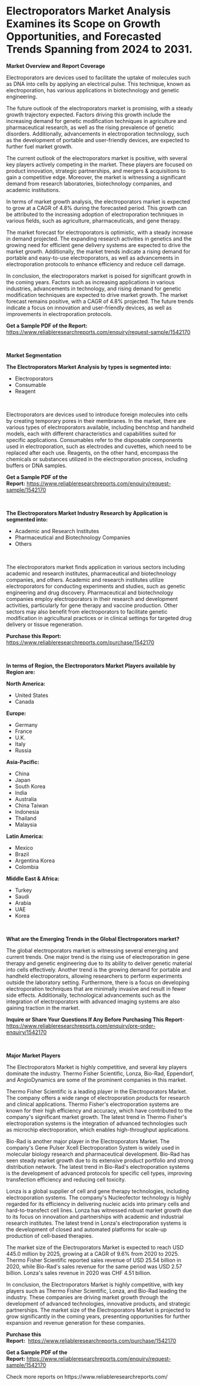 <p><h1>Electroporators Market Analysis Examines its Scope on Growth Opportunities, and Forecasted Trends Spanning from 2024 to 2031.</h1></p><p><strong>Market Overview and Report Coverage</strong></p>
<p><p>Electroporators are devices used to facilitate the uptake of molecules such as DNA into cells by applying an electrical pulse. This technique, known as electroporation, has various applications in biotechnology and genetic engineering.</p><p>The future outlook of the electroporators market is promising, with a steady growth trajectory expected. Factors driving this growth include the increasing demand for genetic modification techniques in agriculture and pharmaceutical research, as well as the rising prevalence of genetic disorders. Additionally, advancements in electroporation technology, such as the development of portable and user-friendly devices, are expected to further fuel market growth.</p><p>The current outlook of the electroporators market is positive, with several key players actively competing in the market. These players are focused on product innovation, strategic partnerships, and mergers & acquisitions to gain a competitive edge. Moreover, the market is witnessing a significant demand from research laboratories, biotechnology companies, and academic institutions.</p><p>In terms of market growth analysis, the electroporators market is expected to grow at a CAGR of 4.8% during the forecasted period. This growth can be attributed to the increasing adoption of electroporation techniques in various fields, such as agriculture, pharmaceuticals, and gene therapy.</p><p>The market forecast for electroporators is optimistic, with a steady increase in demand projected. The expanding research activities in genetics and the growing need for efficient gene delivery systems are expected to drive the market growth. Additionally, the market trends indicate a rising demand for portable and easy-to-use electroporators, as well as advancements in electroporation protocols to enhance efficiency and reduce cell damage.</p><p>In conclusion, the electroporators market is poised for significant growth in the coming years. Factors such as increasing applications in various industries, advancements in technology, and rising demand for genetic modification techniques are expected to drive market growth. The market forecast remains positive, with a CAGR of 4.8% projected. The future trends indicate a focus on innovation and user-friendly devices, as well as improvements in electroporation protocols.</p></p>
<p><strong>Get a Sample PDF of the Report:</strong> <a href="https://www.reliableresearchreports.com/enquiry/request-sample/1542170">https://www.reliableresearchreports.com/enquiry/request-sample/1542170</a></p>
<p>&nbsp;</p>
<p><strong>Market Segmentation</strong></p>
<p><strong>The Electroporators Market Analysis by types is segmented into:</strong></p>
<p><ul><li>Electroporators</li><li>Consumable</li><li>Reagent</li></ul></p>
<p>&nbsp;</p>
<p><p>Electroporators are devices used to introduce foreign molecules into cells by creating temporary pores in their membranes. In the market, there are various types of electroporators available, including benchtop and handheld models, each with different characteristics and capabilities suited for specific applications. Consumables refer to the disposable components used in electroporation, such as electrodes and cuvettes, which need to be replaced after each use. Reagents, on the other hand, encompass the chemicals or substances utilized in the electroporation process, including buffers or DNA samples.</p></p>
<p><strong>Get a Sample PDF of the Report:</strong>&nbsp;<a href="https://www.reliableresearchreports.com/enquiry/request-sample/1542170">https://www.reliableresearchreports.com/enquiry/request-sample/1542170</a></p>
<p>&nbsp;</p>
<p><strong>The Electroporators Market Industry Research by Application is segmented into:</strong></p>
<p><ul><li>Academic and Research Institutes</li><li>Pharmaceutical and Biotechnology Companies</li><li>Others</li></ul></p>
<p>&nbsp;</p>
<p><p>The electroporators market finds application in various sectors including academic and research institutes, pharmaceutical and biotechnology companies, and others. Academic and research institutes utilize electroporators for conducting experiments and studies, such as genetic engineering and drug discovery. Pharmaceutical and biotechnology companies employ electroporators in their research and development activities, particularly for gene therapy and vaccine production. Other sectors may also benefit from electroporators to facilitate genetic modification in agricultural practices or in clinical settings for targeted drug delivery or tissue regeneration.</p></p>
<p><strong>Purchase this Report:</strong>&nbsp; <a href="https://www.reliableresearchreports.com/purchase/1542170">https://www.reliableresearchreports.com/purchase/1542170</a></p>
<p>&nbsp;</p>
<p><strong>In terms of Region, the Electroporators Market Players available by Region are:</strong></p>
<p>
    <p> <strong> North America: </strong>
        <ul>
            <li>United States</li>
            <li>Canada</li>
        </ul>
        </p> 
    <p> <strong> Europe: </strong>
        <ul>
            <li>Germany</li>
            <li>France</li>
            <li>U.K.</li>
            <li>Italy</li>
            <li>Russia</li>
        </ul>
        </p> 
    <p> <strong> Asia-Pacific: </strong>
        <ul>
            <li>China</li>
            <li>Japan</li>
            <li>South Korea</li>
            <li>India</li>
            <li>Australia</li>
            <li>China Taiwan</li>
            <li>Indonesia</li>
            <li>Thailand</li>
            <li>Malaysia</li>
        </ul>
        </p> 
    <p> <strong> Latin America: </strong>
        <ul>
            <li>Mexico</li>
            <li>Brazil</li>
            <li>Argentina Korea</li>
            <li>Colombia</li>
        </ul>
        </p> 
    <p> <strong> Middle East & Africa: </strong>
        <ul>
            <li>Turkey</li>
            <li>Saudi</li>
            <li>Arabia</li>
            <li>UAE</li>
            <li>Korea</li>
        </ul>
    </p>
    </p>
<p>&nbsp;</p>
<p><strong>What are the Emerging Trends in the Global Electroporators market?</strong></p>
<p><p>The global electroporators market is witnessing several emerging and current trends. One major trend is the rising use of electroporation in gene therapy and genetic engineering due to its ability to deliver genetic material into cells effectively. Another trend is the growing demand for portable and handheld electroporators, allowing researchers to perform experiments outside the laboratory setting. Furthermore, there is a focus on developing electroporation techniques that are minimally invasive and result in fewer side effects. Additionally, technological advancements such as the integration of electroporators with advanced imaging systems are also gaining traction in the market.</p></p>
<p><strong>Inquire or Share Your Questions If Any Before Purchasing This Report</strong>- <a href="https://www.reliableresearchreports.com/enquiry/pre-order-enquiry/1542170">https://www.reliableresearchreports.com/enquiry/pre-order-enquiry/1542170</a></p>
<p>&nbsp;</p>
<p><strong>Major Market Players</strong></p>
<p><p>The Electroporators Market is highly competitive, and several key players dominate the industry. Thermo Fisher Scientific, Lonza, Bio-Rad, Eppendorf, and AngioDynamics are some of the prominent companies in this market.</p><p>Thermo Fisher Scientific is a leading player in the Electroporators Market. The company offers a wide range of electroporation products for research and clinical applications. Thermo Fisher's electroporation systems are known for their high efficiency and accuracy, which have contributed to the company's significant market growth. The latest trend in Thermo Fisher's electroporation systems is the integration of advanced technologies such as microchip electroporation, which enables high-throughput applications.</p><p>Bio-Rad is another major player in the Electroporators Market. The company's Gene Pulser Xcell Electroporation System is widely used in molecular biology research and pharmaceutical development. Bio-Rad has seen steady market growth due to its extensive product portfolio and strong distribution network. The latest trend in Bio-Rad's electroporation systems is the development of advanced protocols for specific cell types, improving transfection efficiency and reducing cell toxicity.</p><p>Lonza is a global supplier of cell and gene therapy technologies, including electroporation systems. The company's Nucleofector technology is highly regarded for its efficiency in delivering nucleic acids into primary cells and hard-to-transfect cell lines. Lonza has witnessed robust market growth due to its focus on innovation and partnerships with academic and industrial research institutes. The latest trend in Lonza's electroporation systems is the development of closed and automated platforms for scale-up production of cell-based therapies.</p><p>The market size of the Electroporators Market is expected to reach USD 445.0 million by 2025, growing at a CAGR of 9.6% from 2020 to 2025. Thermo Fisher Scientific reported sales revenue of USD 25.54 billion in 2020, while Bio-Rad's sales revenue for the same period was USD 2.57 billion. Lonza's sales revenue in 2020 was CHF 4.51 billion.</p><p>In conclusion, the Electroporators Market is highly competitive, with key players such as Thermo Fisher Scientific, Lonza, and Bio-Rad leading the industry. These companies are driving market growth through the development of advanced technologies, innovative products, and strategic partnerships. The market size of the Electroporators Market is projected to grow significantly in the coming years, presenting opportunities for further expansion and revenue generation for these companies.</p></p>
<p><strong>Purchase this Report:</strong>&nbsp;&nbsp;<a href="https://www.reliableresearchreports.com/purchase/1542170">https://www.reliableresearchreports.com/purchase/1542170</a></p>
<p></p>
<p><strong>Get a Sample PDF of the Report:</strong>&nbsp;<a href="https://www.reliableresearchreports.com/enquiry/request-sample/1542170">https://www.reliableresearchreports.com/enquiry/request-sample/1542170</a></p>
<p>Check more reports on https://www.reliableresearchreports.com/</p>